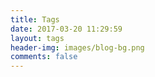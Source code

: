 ```yaml
---
title: Tags
date: 2017-03-20 11:29:59
layout: tags
header-img: images/blog-bg.png
comments: false
---
```

